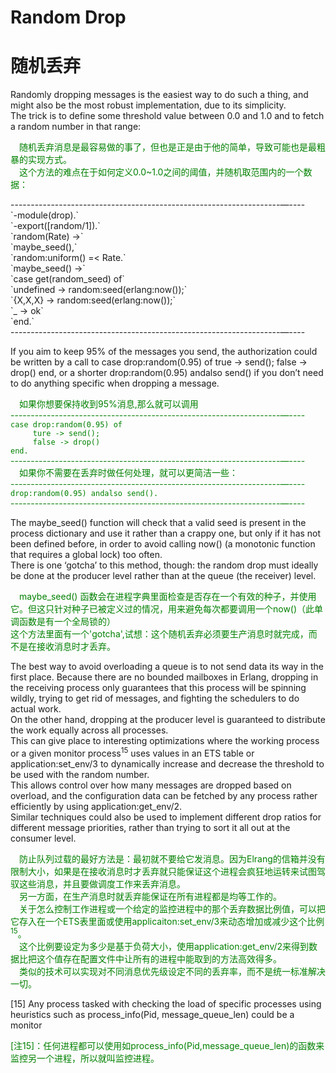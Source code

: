 # Random Drop
# 随机丢弃
Randomly dropping messages is the easiest way to do such a thing, and might also be the most robust implementation, due to its simplicity.<br>
The trick is to define some threshold value between 0.0 and 1.0 and to fetch a random number in that range:
<p></p> <font color="green">
&emsp;随机丢弃消息是最容易做的事了，但也是正是由于他的简单，导致可能也是最粗暴的实现方式。<br>
&emsp;这个方法的难点在于如何定义0.0~1.0之间的阈值，并随机取范围内的一个数据：
</font> <p></p>
-------------------------------------------------------------------—----<br>
`-module(drop).`<br>
`-export([random/1]).`<br>
`random(Rate) ->`<br>
`maybe_seed(),`<br>
`random:uniform() =< Rate.`<br>
`maybe_seed() ->`<br>
`case get(random_seed) of`<br>
`undefined -> random:seed(erlang:now());`<br>
`{X,X,X} -> random:seed(erlang:now());`<br>
`_ -> ok`<br>
`end.`<br>
-------------------------------------------------------------------—----<br>
<p></p>

If you aim to keep 95% of the messages you send, the authorization could be written by a call to case drop:random(0.95) of true -> send(); false -> drop() end, or a shorter drop:random(0.95) andalso send() if you don’t need to do anything specific when dropping a message.
<p></p> <font color="green">

&emsp;如果你想要保持收到95%消息,那么就可以调用<br>
-------------------------------------------------------------------—----<br>
`case drop:random(0.95) of`<br>
`     ture -> send();`<br>
`     false -> drop()`<br>
`end.`<br>
-------------------------------------------------------------------—----<br>
&emsp;如果你不需要在丢弃时做任何处理，就可以更简洁一些：<br>
-------------------------------------------------------------------—----<br>
`drop:random(0.95) andalso send().`<br>
-------------------------------------------------------------------—----<br>
</font> <p></p>
The maybe_seed() function will check that a valid seed is present in the process dictionary and use it rather than a crappy one, but only if it has not been defined before, in order to avoid calling now() (a monotonic function that requires a global lock) too often.<br>
There is one ‘gotcha’ to this method, though: the random drop must ideally be done at the producer level rather than at the queue (the receiver) level.
<p></p> <font color="green">
&emsp;maybe_seed() 函数会在进程字典里面检查是否存在一个有效的种子，并使用它。但这只针对种子已被定义过的情况，用来避免每次都要调用一个now()（此单调函数是有一个全局锁的）<br>
这个方法里面有一个'gotcha',试想：这个随机丢弃必须要生产消息时就完成，而不是在接收消息时才丢弃。
</font> <p></p>

The best way to avoid overloading a queue is to not send data its way in the first place. Because there are no bounded mailboxes in Erlang, dropping in the receiving process only guarantees that this process will be spinning wildly, trying to get rid of messages, and fighting the schedulers to do actual work.<br>
On the other hand, dropping at the producer level is guaranteed to distribute the work equally across all processes.<br>
This can give place to interesting optimizations where the working process or a given monitor process<sup>15</sup> uses values in an ETS table or application:set_env/3 to dynamically increase and decrease the threshold to be used with the random number.<br>
This allows control over how many messages are dropped based on overload, and the configuration data can be fetched by any process rather efficiently by using application:get_env/2.<br>
Similar techniques could also be used to implement different drop ratios for different message priorities, rather than trying to sort it all out at the consumer level.
<p></p> <font color="green">
&emsp;防止队列过载的最好方法是：最初就不要给它发消息。因为Elrang的信箱并没有限制大小，如果是在接收消息时才丢弃就只能保证这个进程会疯狂地运转来试图驾驭这些消息，并且要做调度工作来丢弃消息。<br>
&emsp;另一方面，在生产消息时就丢弃能保证在所有进程都是均等工作的。<br>
&emsp;关于怎么控制工作进程或一个给定的监控进程中的那个丢弃数据比例值，可以把它存入在一个ETS表里面或使用applicaiton:set_env/3来动态增加或减少这个比例<sup>15</sup>。<br>
&emsp;这个比例要设定为多少是基于负荷大小，使用application:get_env/2来得到数据比把这个值存在配置文件中让所有的进程中能取到的方法高效得多。<br>
&emsp;类似的技术可以实现对不同消息优先级设定不同的丢弃率，而不是统一标准解决一切。
</font> <p></p>

[15] Any process tasked with checking the load of specific processes using heuristics such as process_info(Pid, message_queue_len) could be a monitor

<p></p> <font color="green">
[注15]：任何进程都可以使用如process_info(Pid,message_queue_len)的函数来监控另一个进程，所以就叫监控进程。
</font> <p></p>


